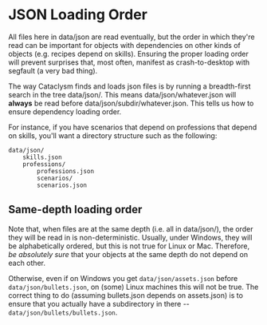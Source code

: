 # JSON Loading Order #

All files here in data/json are read eventually, but the order in which they're
read can be important for objects with dependencies on other kinds of objects
(e.g. recipes depend on skills). Ensuring the proper loading order will prevent
surprises that, most often, manifest as crash-to-desktop with segfault (a very
bad thing).

The way Cataclysm finds and loads json files is by running a breadth-first
search in the tree data/json/. This means data/json/whatever.json will
**always** be read before data/json/subdir/whatever.json. This tells us how to
ensure dependency loading order.

For instance, if you have scenarios that depend on professions that depend on
skills, you'll want a directory structure such as the following:

```
data/json/
    skills.json
    professions/
        professions.json
        scenarios/
        scenarios.json
```

## Same-depth loading order ##

Note that, when files are at the same depth (i.e. all in data/json/), the order
they will be read in is non-deterministic. Usually, under Windows, they will be
alphabetically ordered, but this is not true for Linux or Mac. Therefore, *be
absolutely sure* that your objects at the same depth do not depend on each
other.

Otherwise, even if on Windows you get `data/json/assets.json` before
`data/json/bullets.json`, on (some) Linux machines this will not be true. The
correct thing to do (assuming bullets.json depends on assets.json) is to ensure
that you actually have a subdirectory in there --
`data/json/bullets/bullets.json`.

